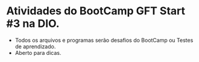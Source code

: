 # Atividades do BootCamp GFT Start #3 na DIO.

- Todos os arquivos e programas serão desafios do BootCamp ou Testes de aprendizado.
- Aberto para dicas.
